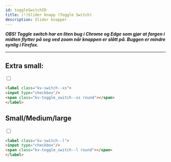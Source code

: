 ```yaml
---
id: toggleSwitchID
title: (!)Slider knapp (Toggle Switch)
description: Slider knapper
---
```

***OBS! Toggle switch har en liten bug i Chrome og Edge som gjør at fargen i midten flytter på seg ved zoom når knappen er slått på.
Buggen er mindre synlig i Firefox.***

***

## Extra small:

<div class="buttons--section">
    <label class="kv-switch--xs">
    <input type="checkbox"/>
    <span class="kv-toggle_switch--xs round"></span>
    </label>
</div>

```markdown
<label class="kv-switch--xs">
<input type="checkbox"/>
<span class="kv-toggle_switch--xs round"></span>
</label>
```

## Small/Medium/large

<div class="buttons--section">
    <label class="kv-switch--l">
    <input type="checkbox"/>
    <span class="kv-toggle_switch--l round"></span>
    </label>
</div>

```markdown
<label class="kv-switch--l">
<input type="checkbox"/>
<span class="kv-toggle_switch--l round"></span>
</label>
```


